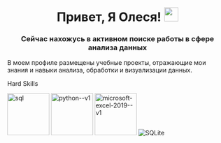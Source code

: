 <h1 align="center">Привет, Я Олеся!
<img src="https://github.com/blackcater/blackcater/raw/main/images/Hi.gif" height="32"/></h1>
<h3 align="center">Сейчас нахожусь в активном поиске работы в сфере анализа данных</h3>
В моем профиле размещены учебные проекты, отражающие мои знания и навыки анализа, обработки и визуализации данных.

Hard Skills


<img width="96" height="96" src="https://img.icons8.com/fluency/48/sql.png" alt="sql"/> <img width="96" height="96" src="https://img.icons8.com/color/48/python--v1.png" alt="python--v1"/> <img width="96" height="96" src="https://img.icons8.com/color/48/microsoft-excel-2019--v1.png" alt="microsoft-excel-2019--v1"/>
![SQLite](https://img.shields.io/badge/sqlite-%2307405e.svg?style=for-the-badge&logo=sqlite&logoColor=white)
